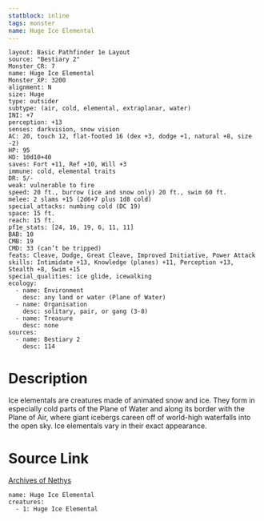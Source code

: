 ```yaml
---
statblock: inline
tags: monster
name: Huge Ice Elemental
---
```

```statblock
layout: Basic Pathfinder 1e Layout
source: "Bestiary 2"
Monster_CR: 7
name: Huge Ice Elemental
Monster_XP: 3200
alignment: N
size: Huge
type: outsider
subtype: (air, cold, elemental, extraplanar, water)
INI: +7
perception: +13
senses: darkvision, snow vision
AC: 20, touch 12, flat-footed 16 (dex +3, dodge +1, natural +8, size -2)
HP: 95
HD: 10d10+40
saves: Fort +11, Ref +10, Will +3
immune: cold, elemental traits
DR: 5/-
weak: vulnerable to fire
speed: 20 ft., burrow (ice and snow only) 20 ft., swim 60 ft.
melee: 2 slams +15 (2d6+7 plus 1d8 cold)
special_attacks: numbing cold (DC 19)
space: 15 ft.
reach: 15 ft.
pf1e_stats: [24, 16, 19, 6, 11, 11]
BAB: 10
CMB: 19
CMD: 33 (can’t be tripped)
feats: Cleave, Dodge, Great Cleave, Improved Initiative, Power Attack
skills: Intimidate +13, Knowledge (planes) +11, Perception +13, Stealth +8, Swim +15
special_qualities: ice glide, icewalking
ecology:
  - name: Environment
    desc: any land or water (Plane of Water)
  - name: Organisation
    desc: solitary, pair, or gang (3-8)
  - name: Treasure
    desc: none
sources:
  - name: Bestiary 2
    desc: 114
```
# Description
Ice elementals are creatures made of animated snow and ice. They form in especially cold parts of the Plane of Water and along its border with the Plane of Air, where giant icebergs careen off of world-high waterfalls into the open sky. Ice elementals vary in their exact appearance.
# Source Link
[Archives of Nethys](https://aonprd.com/MonsterDisplay.aspx?ItemName=Huge%20Ice%20Elemental)
```encounter-table
name: Huge Ice Elemental
creatures:
  - 1: Huge Ice Elemental
```
